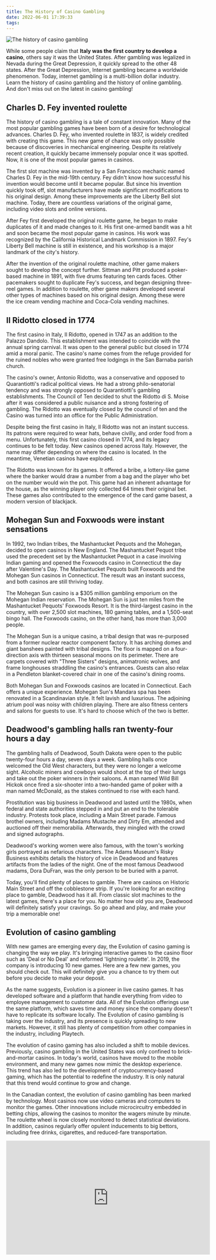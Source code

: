 ```yaml
---
title: The History of Casino Gambling
date: 2022-06-01 17:39:33
tags:
---
```


![The history of casino gambling](https://i.imgur.com/r7hPu5v.jpg)

While some people claim that **Italy was the first country to develop a casino**, others say it was the United States. After gambling was legalized in Nevada during the Great Depression, it quickly spread to the other 48 states. After the Great Depression, Internet gambling became a worldwide phenomenon. Today, internet gambling is a multi-billion dollar industry. Learn the history of casino gambling and the history of online gambling. And don't miss out on the latest in casino gambling!

## Charles D. Fey invented roulette

The history of casino gambling is a tale of constant innovation. Many of the most popular gambling games have been born of a desire for technological advances. Charles D. Fey, who invented roulette in 1837, is widely credited with creating this game. This new game of chance was only possible because of discoveries in mechanical engineering. Despite its relatively recent creation, it quickly became immensely popular once it was spotted. Now, it is one of the most popular games in casinos.

The first slot machine was invented by a San Francisco mechanic named Charles D. Fey in the mid-19th century. Fey didn't know how successful his invention would become until it became popular. But since his invention quickly took off, slot manufacturers have made significant modifications to his original design. Among these improvements are the Liberty Bell slot machine. Today, there are countless variations of the original game, including video slots and online versions.

After Fey first developed the original roulette game, he began to make duplicates of it and made changes to it. His first one-armed bandit was a hit and soon became the most popular game in casinos. His work was recognized by the California Historical Landmark Commission in 1897. Fey's Liberty Bell machine is still in existence, and his workshop is a major landmark of the city's history.

After the invention of the original roulette machine, other game makers sought to develop the concept further. Sittman and Pitt produced a poker-based machine in 1891, with five drums featuring ten cards faces. Other pacemakers sought to duplicate Fey's success, and began designing three-reel games. In addition to roulette, other game makers developed several other types of machines based on his original design. Among these were the ice cream vending machine and Coca-Cola vending machines.

## Il Ridotto closed in 1774

The first casino in Italy, Il Ridotto, opened in 1747 as an addition to the Palazzo Dandolo. This establishment was intended to coincide with the annual spring carnival. It was open to the general public but closed in 1774 amid a moral panic. The casino's name comes from the refuge provided for the ruined nobles who were granted free lodgings in the San Barnaba parish church.

The casino's owner, Antonio Ridotto, was a conservative and opposed to Quarantiotti's radical political views. He had a strong philo-senatorial tendency and was strongly opposed to Quarantiotti's gambling establishments. The Council of Ten decided to shut the Ridotto di S. Moise after it was considered a public nuisance and a strong fostering of gambling. The Ridotto was eventually closed by the council of ten and the Casino was turned into an office for the Public Administration.

Despite being the first casino in Italy, Il Ridotto was not an instant success. Its patrons were required to wear hats, behave civilly, and order food from a menu. Unfortunately, this first casino closed in 1774, and its legacy continues to be felt today. New casinos opened across Italy. However, the name may differ depending on where the casino is located. In the meantime, Venetian casinos have exploded.

The Ridotto was known for its games. It offered a bribe, a lottery-like game where the banker would draw a number from a bag and the player who bet on the number would win the pot. This game had an inherent advantage for the house, as the winning player only collected 64 times their original bet. These games also contributed to the emergence of the card game basest, a modern version of blackjack.

## Mohegan Sun and Foxwoods were instant sensations

In 1992, two Indian tribes, the Mashantucket Pequots and the Mohegan, decided to open casinos in New England. The Mashantucket Pequot tribe used the precedent set by the Mashantucket Pequot in a case involving Indian gaming and opened the Foxwoods casino in Connecticut the day after Valentine's Day. The Mashantucket Pequots built Foxwoods and the Mohegan Sun casinos in Connecticut. The result was an instant success, and both casinos are still thriving today.

The Mohegan Sun casino is a $305 million gambling emporium on the Mohegan Indian reservation. The Mohegan Sun is just ten miles from the Mashantucket Pequots' Foxwoods Resort. It is the third-largest casino in the country, with over 2,500 slot machines, 180 gaming tables, and a 1,500-seat bingo hall. The Foxwoods casino, on the other hand, has more than 3,000 people.

The Mohegan Sun is a unique casino, a tribal design that was re-purposed from a former nuclear reactor component factory. It has arching domes and giant banshees painted with tribal designs. The floor is mapped on a four-direction axis with thirteen seasonal moons on its perimeter. There are carpets covered with "Three Sisters" designs, animatronic wolves, and frame longhouses straddling the casino's entrances. Guests can also relax in a Pendleton blanket-covered chair in one of the casino's dining rooms.

Both Mohegan Sun and Foxwoods casinos are located in Connecticut. Each offers a unique experience. Mohegan Sun's Mandara spa has been renovated in a Scandinavian style. It felt lavish and luxurious. The adjoining atrium pool was noisy with children playing. There are also fitness centers and salons for guests to use. It's hard to choose which of the two is better.

## Deadwood's gambling halls ran twenty-four hours a day

The gambling halls of Deadwood, South Dakota were open to the public twenty-four hours a day, seven days a week. Gambling halls once welcomed the Old West characters, but they were no longer a welcome sight. Alcoholic miners and cowboys would shoot at the top of their lungs and take out the poker winners in their saloons. A man named Wild Bill Hickok once fired a six-shooter into a two-handed game of poker with a man named McDonald, as the stakes continued to rise with each hand.

Prostitution was big business in Deadwood and lasted until the 1980s, when federal and state authorities stepped in and put an end to the tolerable industry. Protests took place, including a Main Street parade. Famous brothel owners, including Madams Mustache and Dirty Em, attended and auctioned off their memorabilia. Afterwards, they mingled with the crowd and signed autographs.

Deadwood's working women were also famous, with the town's working girls portrayed as nefarious characters. The Adams Museum's Risky Business exhibits details the history of vice in Deadwood and features artifacts from the ladies of the night. One of the most famous Deadwood madams, Dora DuFran, was the only person to be buried with a parrot.

Today, you'll find plenty of places to gamble. There are casinos on Historic Main Street and off the cobblestone strip. If you're looking for an exciting place to gamble, Deadwood has it all. From classic slot machines to the latest games, there's a place for you. No matter how old you are, Deadwood will definitely satisfy your cravings. So go ahead and play, and make your trip a memorable one!

## Evolution of casino gambling

With new games are emerging every day, the Evolution of casino gaming is changing the way we play. It's bringing interactive games to the casino floor such as 'Deal or No Deal' and reformed 'lightning roulette'. In 2019, the company is introducing 10 new games. Here are a few new games, you should check out. This will definitely give you a chance to try them out before you decide to make your deposit.

As the name suggests, Evolution is a pioneer in live casino games. It has developed software and a platform that handle everything from video to employee management to customer data. All of the Evolution offerings use the same platform, which saves time and money since the company doesn't have to replicate its software locally. The Evolution of casino gambling is taking over the industry, and its presence is quickly spreading to new markets. However, it still has plenty of competition from other companies in the industry, including Playtech.

The evolution of casino gaming has also included a shift to mobile devices. Previously, casino gambling in the United States was only confined to brick-and-mortar casinos. In today's world, casinos have moved to the mobile environment, and many new games now mimic the desktop experience. This trend has also led to the development of cryptocurrency-based gaming, which has the potential to redefine the industry. It is only natural that this trend would continue to grow and change.

In the Canadian context, the evolution of casino gambling has been marked by technology. Most casinos now use video cameras and computers to monitor the games. Other innovations include microcircuitry embedded in betting chips, allowing the casinos to monitor the wagers minute by minute. The roulette wheel is now closely monitored to detect statistical deviations. In addition, casinos regularly offer opulent inducements to big bettors, including free drinks, cigarettes, and reduced-fare transportation.

 <iframe src="https://www.youtube.com/embed/t5hdox3pdtI" allowfullscreen="true" style="margin:0px auto; display: block;" width="549" height="307" frameborder="0"></iframe>

